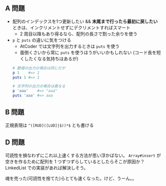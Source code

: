 ## A 問題

- 配列のインデックスを1つ更新したい && **末尾まで行ったら最初に戻したい** ときは、インクリメントせずにデクリメントすればスマート
  - 2 周目以降もあり得るなら、配列の長さで割った余りを使う
- `p` と `puts` の違いに気をつける
  - AtCoder では文字列を出力するときは `puts` を使う
  - 面倒くさいから常に `puts` を使うほうがいいかもしれない (コード長を短くしたくなる気持ちはあるが)
  ```ruby
  # 数値の出力の場合は同じだが
  p 1    #=> 1
  puts 1 #=> 1

  # 文字列の出力の場合は異なる
  p 'aaa'    #=> "aaa"
  puts 'aaa' #=> aaa
  ```

## B 問題

正規表現は `^([RUD]([LUD]|$))*$` とも書ける

## D 問題

可読性を損なわずにこれ以上速くする方法が思い浮かばない。
`Array#insert` が空きを作るために配列を 1 つずつずらしているとしたらそこが原因か？ LinkedList での実装があれば解決しそう。

魂を売った(可読性を捨てた)らとても速くなった。けど、うーん。。